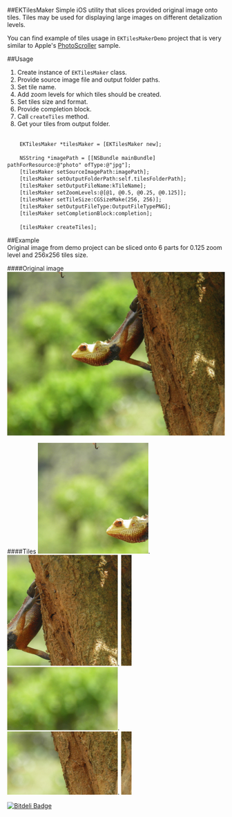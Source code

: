 ##EKTilesMaker
Simple iOS utility that slices provided original image onto tiles. Tiles may be used for displaying large images on different detalization levels.

You can find example of tiles usage in `EKTilesMakerDemo` project that is very similar to Apple's [PhotoScroller](https://developer.apple.com/library/ios/samplecode/photoscroller/Introduction/Intro.html) sample.  


##Usage
1. Create instance of `EKTilesMaker` class. 
2. Provide source image file and output folder paths.
3. Set tile name.
4. Add zoom levels for which tiles should be created.
5. Set tiles size and format.
6. Provide completion block.
7. Call `createTiles` method.
8. Get your tiles from output folder.
<pre><code>  
	EKTilesMaker *tilesMaker = [EKTilesMaker new];  
	
	NSString *imagePath = [[NSBundle mainBundle] pathForResource:@"photo" ofType:@"jpg"];
    [tilesMaker setSourceImagePath:imagePath];
    [tilesMaker setOutputFolderPath:self.tilesFolderPath];
    [tilesMaker setOutputFileName:kTileName];
    [tilesMaker setZoomLevels:@[@1, @0.5, @0.25, @0.125]];
    [tilesMaker setTileSize:CGSizeMake(256, 256)];
    [tilesMaker setOutputFileType:OutputFileTypePNG];
    [tilesMaker setCompletionBlock:completion];
    
    [tilesMaker createTiles];
</code></pre>  
  
##Example  
Original image from demo project can be sliced onto 6 parts for 0.125 zoom level and 256x256 tiles size.

####Original image
![Alt text](https://github.com/kirpichenko/EKTilesMaker/blob/master/EKtilesMakerDemo/EKtilesMakerDemo/Resources/photo_small.jpg?raw=true)

####Tiles
![Alt text](https://github.com/kirpichenko/EKTilesMaker/blob/master/README/tile_125_0_0.png?raw=true).
![Alt text](https://github.com/kirpichenko/EKTilesMaker/blob/master/README/tile_125_0_1.png?raw=true).
![Alt text](https://github.com/kirpichenko/EKTilesMaker/blob/master/README/tile_125_0_2.png?raw=true)  
![Alt text](https://github.com/kirpichenko/EKTilesMaker/blob/master/README/tile_125_1_0.png?raw=true).
![Alt text](https://github.com/kirpichenko/EKTilesMaker/blob/master/README/tile_125_1_1.png?raw=true).
![Alt text](https://github.com/kirpichenko/EKTilesMaker/blob/master/README/tile_125_1_2.png?raw=true)

[![Bitdeli Badge](https://d2weczhvl823v0.cloudfront.net/kirpichenko/ektilesmaker/trend.png)](https://bitdeli.com/free "Bitdeli Badge")

